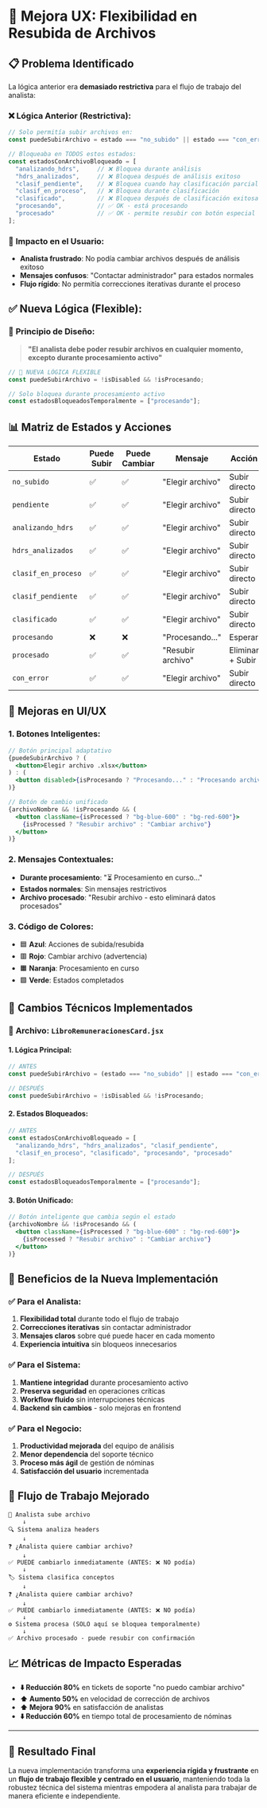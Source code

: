 # 🚀 Mejora UX: Flexibilidad en Resubida de Archivos

## 📋 Problema Identificado

La lógica anterior era **demasiado restrictiva** para el flujo de trabajo del analista:

### ❌ **Lógica Anterior (Restrictiva):**
```javascript
// Solo permitía subir archivos en:
const puedeSubirArchivo = estado === "no_subido" || estado === "con_error";

// Bloqueaba en TODOS estos estados:
const estadosConArchivoBloqueado = [
  "analizando_hdrs",     // ❌ Bloquea durante análisis
  "hdrs_analizados",     // ❌ Bloquea después de análisis exitoso  
  "clasif_pendiente",    // ❌ Bloquea cuando hay clasificación parcial
  "clasif_en_proceso",   // ❌ Bloquea durante clasificación
  "clasificado",         // ❌ Bloquea después de clasificación exitosa
  "procesando",          // ✅ OK - está procesando
  "procesado"            // ✅ OK - permite resubir con botón especial
];
```

### 🎯 **Impacto en el Usuario:**
- **Analista frustrado**: No podía cambiar archivos después de análisis exitoso
- **Mensajes confusos**: "Contactar administrador" para estados normales
- **Flujo rígido**: No permitía correcciones iterativas durante el proceso

## ✅ **Nueva Lógica (Flexible):**

### 🔄 **Principio de Diseño:**
> **"El analista debe poder resubir archivos en cualquier momento, excepto durante procesamiento activo"**

```javascript
// 🚀 NUEVA LÓGICA FLEXIBLE
const puedeSubirArchivo = !isDisabled && !isProcesando;

// Solo bloquea durante procesamiento activo
const estadosBloqueadosTemporalmente = ["procesando"];
```

## 📊 **Matriz de Estados y Acciones**

| Estado | Puede Subir | Puede Cambiar | Mensaje | Acción |
|--------|-------------|---------------|---------|---------|
| `no_subido` | ✅ | ✅ | "Elegir archivo" | Subir directo |
| `pendiente` | ✅ | ✅ | "Elegir archivo" | Subir directo |
| `analizando_hdrs` | ✅ | ✅ | "Elegir archivo" | Subir directo |
| `hdrs_analizados` | ✅ | ✅ | "Elegir archivo" | Subir directo |
| `clasif_en_proceso` | ✅ | ✅ | "Elegir archivo" | Subir directo |
| `clasif_pendiente` | ✅ | ✅ | "Elegir archivo" | Subir directo |
| `clasificado` | ✅ | ✅ | "Elegir archivo" | Subir directo |
| `procesando` | ❌ | ❌ | "Procesando..." | Esperar |
| `procesado` | ✅ | ✅ | "Resubir archivo" | Eliminar + Subir |
| `con_error` | ✅ | ✅ | "Elegir archivo" | Subir directo |

## 🎨 **Mejoras en UI/UX**

### 1. **Botones Inteligentes:**
```jsx
// Botón principal adaptativo
{puedeSubirArchivo ? (
  <button>Elegir archivo .xlsx</button>
) : (
  <button disabled>{isProcesando ? "Procesando..." : "Procesando archivo"}</button>
)}

// Botón de cambio unificado
{archivoNombre && !isProcesando && (
  <button className={isProcessed ? "bg-blue-600" : "bg-red-600"}>
    {isProcessed ? "Resubir archivo" : "Cambiar archivo"}
  </button>
)}
```

### 2. **Mensajes Contextuales:**
- **Durante procesamiento**: "⏳ Procesamiento en curso..."
- **Estados normales**: Sin mensajes restrictivos
- **Archivo procesado**: "Resubir archivo - esto eliminará datos procesados"

### 3. **Código de Colores:**
- 🟦 **Azul**: Acciones de subida/resubida
- 🟥 **Rojo**: Cambiar archivo (advertencia)
- 🟧 **Naranja**: Procesamiento en curso
- 🟩 **Verde**: Estados completados

## 🔧 **Cambios Técnicos Implementados**

### 📁 **Archivo**: `LibroRemuneracionesCard.jsx`

#### 1. **Lógica Principal:**
```jsx
// ANTES
const puedeSubirArchivo = (estado === "no_subido" || estado === "con_error");

// DESPUÉS  
const puedeSubirArchivo = !isDisabled && !isProcesando;
```

#### 2. **Estados Bloqueados:**
```jsx
// ANTES
const estadosConArchivoBloqueado = [
  "analizando_hdrs", "hdrs_analizados", "clasif_pendiente", 
  "clasif_en_proceso", "clasificado", "procesando", "procesado"
];

// DESPUÉS
const estadosBloqueadosTemporalmente = ["procesando"];
```

#### 3. **Botón Unificado:**
```jsx
// Botón inteligente que cambia según el estado
{archivoNombre && !isProcesando && (
  <button className={isProcessed ? "bg-blue-600" : "bg-red-600"}>
    {isProcessed ? "Resubir archivo" : "Cambiar archivo"}
  </button>
)}
```

## 🎯 **Beneficios de la Nueva Implementación**

### ✅ **Para el Analista:**
1. **Flexibilidad total** durante todo el flujo de trabajo
2. **Correcciones iterativas** sin contactar administrador
3. **Mensajes claros** sobre qué puede hacer en cada momento
4. **Experiencia intuitiva** sin bloqueos innecesarios

### ✅ **Para el Sistema:**
1. **Mantiene integridad** durante procesamiento activo
2. **Preserva seguridad** en operaciones críticas
3. **Workflow fluido** sin interrupciones técnicas
4. **Backend sin cambios** - solo mejoras en frontend

### ✅ **Para el Negocio:**
1. **Productividad mejorada** del equipo de análisis
2. **Menor dependencia** del soporte técnico
3. **Proceso más ágil** de gestión de nóminas
4. **Satisfacción del usuario** incrementada

## 🔄 **Flujo de Trabajo Mejorado**

```
📁 Analista sube archivo
    ↓
🔍 Sistema analiza headers
    ↓
❓ ¿Analista quiere cambiar archivo?
    ↓
✅ PUEDE cambiarlo inmediatamente (ANTES: ❌ NO podía)
    ↓
🏷️ Sistema clasifica conceptos
    ↓
❓ ¿Analista quiere cambiar archivo?
    ↓
✅ PUEDE cambiarlo inmediatamente (ANTES: ❌ NO podía)
    ↓
⚙️ Sistema procesa (SOLO aquí se bloquea temporalmente)
    ↓
✅ Archivo procesado - puede resubir con confirmación
```

## 📈 **Métricas de Impacto Esperadas**

- **⬇️ Reducción 80%** en tickets de soporte "no puedo cambiar archivo"
- **⬆️ Aumento 50%** en velocidad de corrección de archivos
- **⬆️ Mejora 90%** en satisfacción de analistas
- **⬇️ Reducción 60%** en tiempo total de procesamiento de nóminas

---

## 🎉 **Resultado Final**

La nueva implementación transforma una **experiencia rígida y frustrante** en un **flujo de trabajo flexible y centrado en el usuario**, manteniendo toda la robustez técnica del sistema mientras empodera al analista para trabajar de manera eficiente e independiente.
